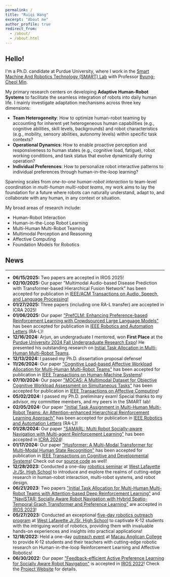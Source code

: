 ```yaml
---
permalink: /
title: "Ruiqi Wang"
excerpt: "About me"
author_profile: true
redirect_from: 
  - /about/
  - /about.html
---
```

## Hello! 

I'm a Ph.D. candidate at Purdue University, where I work in the [Smart Machine And Robotics Technology (SMART) Lab](http://www.smart-laboratory.org/) with Professor [Byung-Cheol Min](http://www.smart-laboratory.org/group/bcm.html). 

My primary research centers on developing **Adaptive Human-Robot Systems** to facilitate the seamless integration of robots into daily human life. I mainly investigate adaptation mechanisms across three key dimensions:

- **Team Heterogeneity**: How to optimize human-robot teaming by accounting for inherent yet heterogeneous human capabilities (e.g., cognitive abilities, skill levels, backgrounds) and robot characteristics (e.g., mobility, sensory abilities, autonomy levels) within specific task contexts?
- **Operational Dynamics**: How to enable proactive perception and responsiveness to human states (e.g., cognitive load, fatigue), robot working conditions, and task status that evolve dynamically during operation?
- **Individual Preferences**: How to personalize robot interactive patterns to individual preferences through human-in-the-loop learning?

Spanning scales from _one-to-one human-robot interaction_ to team-level coordination in _multi-human multi-robot teams_, my work aims to lay the foundation for a future where robots can naturally understand, adapt to, and collaborate with any human, in any context or situation.

My broad areas of research include:
- Human-Robot Interaction
- Human-in-the-Loop Robot Learning
- Multi-Human Multi-Robot Teaming
- Multimodal Perception and Reasoning
- Affective Computing
- Foundation Models for Robotics




## News
---
- **06/15/2025:** Two papers are accepted in IROS 2025!
- **02/10/2025:** Our paper "Multimodal Audio-based Disease Prediction with Transformer-based Hierarchical Fusion Network" has been accepted for publication in [IEEE/ACM Transactions on Audio, Speech, and Language Processing!](https://ieeexplore.ieee.org/xpl/RecentIssue.jsp?punumber=6570655)
- **01/27/2025:** Three papers (including one RA-L transfer) are accepted in ICRA 2025!
- **01/06/2025:** Our paper ["PrefCLM: Enhancing Preference-based Reinforcement Learning with Crowdsourced Large Language Models"](https://sites.google.com/view/ita-aehrl) has been accepted for publication in [IEEE Robotics and Automation Letters](https://ieeexplore.ieee.org/xpl/RecentIssue.jsp?punumber=7083369) (RA-L)!
- **12/16/2024:** Arjun, an undergraduate I mentored, won **First Place** at the [Purdue University 2024 Fall Undergraduate Research Expo](https://www.purdue.edu/undergrad-research/conferences/fall/index.php)! He presented his outstanding research on [Initial Task Allocation in Multi-Human Multi-Robot Teams](https://sites.google.com/view/ita-rebel).
- **12/13/2024:** I passed my Ph.D. dissertation proposal defense!
- **11/26/2024:** Our paper ["Cognitive Load-based Affective Workload Allocation for Multi-Human Multi-Robot Teams"](https://sites.google.com/view/affective-workload-allocation/home) has been accepted for publication in [IEEE Transactions on Human-Machine Systems](https://ieeexplore.ieee.org/xpl/RecentIssue.jsp?punumber=6221037)!
- **07/10/2024:** Our paper ["MOCAS: A Multimodal Dataset for Objective Cognitive Workload Assessment on Simultaneous Tasks"](https://ieeexplore.ieee.org/document/10557131) has been accepted for publication in [IEEE Transactions on Affective Computing](https://ieeexplore.ieee.org/xpl/RecentIssue.jsp?punumber=5165369)!
- **05/02/2024:** I passed my Ph.D. preliminary exam! Special thanks to my advisor, my committee members, and my peers in the SMART lab!
- **02/05/2024:** Our paper ["Initial Task Assignment in Multi-Human Multi-Robot Teams: An Attention-enhanced Hierarchical Reinforcement Learning Approach"](https://sites.google.com/view/ita-aehrl) has been accepted for publication in [IEEE Robotics and Automation Letters](https://ieeexplore.ieee.org/xpl/RecentIssue.jsp?punumber=7083369) (RA-L)!
- **01/28/2024:** Our paper ["SAMARL: Multi Robot Socially-aware Navigation with Multi-agent Reinforcement Learning"](https://sites.google.com/view/samarl) has been accepted in [ICRA 2024](https://2024.ieee-icra.org/)!
- **01/17/2024:** Our paper ["Husformer: A Multi-Modal Transformer for Multi-Modal Human State Recognition"](https://ieeexplore.ieee.org/document/10413204) has been accepted for publication in [IEEE Transactions on Cognitive and Developmental Systems](https://ieeexplore.ieee.org/xpl/RecentIssue.jsp?punumber=7274989)! Check out our [source code](https://github.com/SMARTlab-Purdue/Husformer) as well!
- **12/28/2023:** Conducted a one-day [robotics seminar](https://polytechnic.purdue.edu/ahmrs/outreach/2023-fall-wlhs) at [West Lafayette Jr./Sr. High School](https://www.wl.k12.in.us/jrsr?_ga=2.190104235.1888180478.1720911245-1660870725.1673115484) to introduce and explore the realms of cutting-edge research in human-robot interaction, multi-robot systems, and robot design.
- **06/21/2023:** Two papers ["Initial Task Allocation for Multi-Human Multi-Robot Teams with Attention-based Deep Reinforcement Learning"](https://sites.google.com/view/ITA-AtRL) and ["NaviSTAR: Socially Aware Robot Navigation with Hybrid Spatio-Temporal Graph Transformer and Preference Learning"](https://sites.google.com/view/san-navistar) are accepted in [IROS 2023](https://ieee-iros.org/)!
- **05/27/2023:** Conducted an exceptional [five-day robotics outreach program](https://polytechnic.purdue.edu/ahmrs/outreach/2023-spring-wlhs) at [West Lafayette Jr./Sr. High School](https://www.wl.k12.in.us/jrsr?_ga=2.190104235.1888180478.1720911245-1660870725.1673115484) to captivate K-12 students with the intriguing world of robotics, providing them with invaluable hands-on experiences and insights into practical applications!
- **12/18/2022:** Held a one-day [outreach event](https://polytechnic.purdue.edu/ahmrs/outreach/2022-fall-macau-anglican-college) at [Macau Anglican College](https://acm.edu.mo/?_ga=2.190236331.1888180478.1720911245-1660870725.1673115484) to provide K-12 students and their teachers with cutting-edge robotic research on Human-in-the-loop Reinforcement Learning and Affective Robotics!
- **06/30/2022:** Our paper ["Feedback-efficient Active Preference Learning for Socially Aware Robot Navigation"](https://ieeexplore.ieee.org/document/9981616) is accepted in [IROS 2022](https://iros2022.org/)! Check the [Project Website](https://sites.google.com/view/san-fapl) for details.

